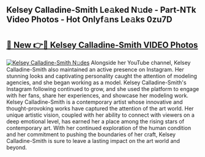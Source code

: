 ## Kelsey Calladine-Smith Le𝚊ked N𝚞de - Part-NTk Video Photos - Hot Onlyf𝚊ns Le𝚊ks 0zu7D

# <h2><a href="http://ac20628.deff.icu/?id=Kelsey+Calladine-Smith">🔗 New 👉🔴 Kelsey Calladine-Smith VIDEO Photos</a></h2>

[![Kelsey Calladine-Smith N𝚞des](https://i.imgur.com/rIISA9y.gif)](http://ac20628.deff.icu/?id=Kelsey+Calladine-Smith)
Alongside her YouTube channel, Kelsey Calladine-Smith also maintained an active presence on Instagram. Her stunning looks and captivating personality caught the attention of modeling agencies, and she began working as a model. Kelsey Calladine-Smith's Instagram following continued to grow, and she used the platform to engage with her fans, share her experiences, and showcase her modeling work. Kelsey Calladine-Smith is a contemporary artist whose innovative and thought-provoking works have captured the attention of the art world. Her unique artistic vision, coupled with her ability to connect with viewers on a deep emotional level, has earned her a place among the rising stars of contemporary art. With her continued exploration of the human condition and her commitment to pushing the boundaries of her craft, Kelsey Calladine-Smith is sure to leave a lasting impact on the art world and beyond.
